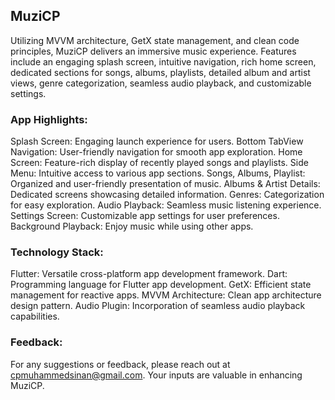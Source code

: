 ## MuziCP
Utilizing MVVM architecture, GetX state management, and clean code principles, MuziCP delivers an immersive music experience. Features include an engaging splash screen, intuitive navigation, rich home screen, dedicated sections for songs, albums, playlists, detailed album and artist views, genre categorization, seamless audio playback, and customizable settings.

### App Highlights:
Splash Screen: Engaging launch experience for users.
Bottom TabView Navigation: User-friendly navigation for smooth app exploration.
Home Screen: Feature-rich display of recently played songs and playlists.
Side Menu: Intuitive access to various app sections.
Songs, Albums, Playlist: Organized and user-friendly presentation of music.
Albums & Artist Details: Dedicated screens showcasing detailed information.
Genres: Categorization for easy exploration.
Audio Playback: Seamless music listening experience.
Settings Screen: Customizable app settings for user preferences.
Background Playback: Enjoy music while using other apps.

### Technology Stack:

Flutter: Versatile cross-platform app development framework.
Dart: Programming language for Flutter app development.
GetX: Efficient state management for reactive apps.
MVVM Architecture: Clean app architecture design pattern.
Audio Plugin: Incorporation of seamless audio playback capabilities.

### Feedback:
For any suggestions or feedback, please reach out at cpmuhammedsinan@gmail.com. Your inputs are valuable in enhancing MuziCP.
